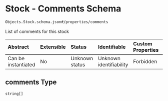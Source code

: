 # Stock - Comments Schema

```txt
Objects.Stock.schema.json#/properties/comments
```

List of comments for this stock

| Abstract            | Extensible | Status         | Identifiable            | Custom Properties | Additional Properties | Access Restrictions | Defined In                                                                    |
| :------------------ | :--------- | :------------- | :---------------------- | :---------------- | :-------------------- | :------------------ | :---------------------------------------------------------------------------- |
| Can be instantiated | No         | Unknown status | Unknown identifiability | Forbidden         | Allowed               | none                | [Stock.schema.json*](../out/objects/Stock.schema.json "open original schema") |

## comments Type

`string[]`
